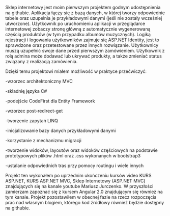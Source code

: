 Sklep internetowy jest moim pierwszym projektem godnym udostępnienia na githubie.
Aplikacja łączy się z bazą danych, w której tworzy odpowiednie tabele oraz uzupełnia je przykładowymi danymi (jeśli nie zostały wcześniej utworzone). Użytkownik po uruchomieniu aplikacji w przeglądarce internetowej zobaczy stronę główną z automatycznie wygenerowaną częścią produktów (w tym przypadku albumów muzycznych). Logiką rejestracji i logowania użytkowników zajmuje się ASP.NET Identity, jest to sprawdzone oraz przetestowane przez innych rozwiązanie. Użytkownicy muszą uzupełnić swoje dane przed pierwszym zamówieniem. Użytkownik z rolą admina może dodawać lub ukrywać produkty, a także zmieniać status związany z realizacją zamówienia.

Dzięki temu projektowi miałem możliwość w praktyce przećwiczyć:

-wzorzec architektoniczny MVC

-składnię języka C#

-podejście CodeFirst dla Entity Framework

-wzorzec post-redirect-get

-tworzenie zapytań LINQ

-inicjalizowanie bazy danych przykładowymi danymi

-korzystanie z mechanizmu migracji

-tworzenie widoków, layoutów oraz widoków częściowych na podstawie prototypowych plików .html oraz .css wykonanych w bootstrap3

-ustalanie odpowiednich tras przy pomocy routingu i wiele innych

Projekt ten wykonałem po uprzednim ukończeniu kursów video KURS ASP.NET, KURS ASP.NET MVC, Sklep Internetowy (ASP.NET MVC) znajdujących się na kanale youtube Mariusz Jurczenko. W przyszłości zamierzam zapoznać się z kursem Angular 2.0 znajdującym się również na tym kanale. Projekt pozostawiłem w obecnej fazie na rzecz rozpoczęcia prac nad własnym blogiem, którego kod źródłowy również będzie dostępny na githubie.
